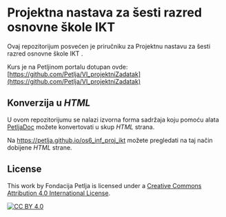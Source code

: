 # Projektna nastava za šesti razred osnovne škole IKT

Ovaj repozitorijum posvećen je priručniku za Projektnu nastavu za šesti razred osnovne škole IKT . 

Kurs je na Petljinom portalu dotupan ovde: [https://github.com/Petlja/VI_projektniZadatak](https://github.com/Petlja/VI_projektniZadatak)


## Konverzija u *HTML*

U ovom repozitorijumu se nalazi izvorna forma sadržaja koju pomoću alata [PetljaDoc](https://github.com/Petlja/PetljaDoc) možete konvertovati u skup *HTML* strana.

Na https://petlja.github.io/os6_inf_proj_ikt možete pregledati na taj način dobijene *HTML* strane.

## License

This work by Fondacija Petlja is licensed under a
[Creative Commons Attribution 4.0 International License][cc-by].

[![CC BY 4.0][cc-by-image]][cc-by]

[cc-by]: http://creativecommons.org/licenses/by/4.0/
[cc-by-image]: https://i.creativecommons.org/l/by/4.0/88x31.png


